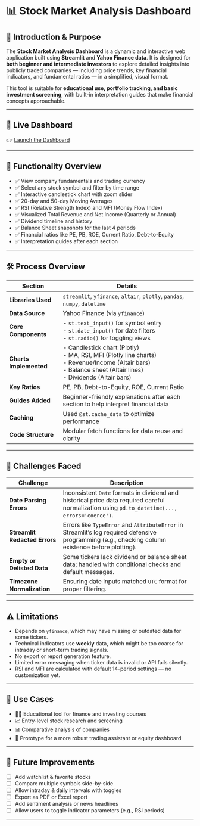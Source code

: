 # 📊 Stock Market Analysis Dashboard

## 🧭 Introduction & Purpose

The **Stock Market Analysis Dashboard** is a dynamic and interactive web application built using **Streamlit** and **Yahoo Finance data**. It is designed for **both beginner and intermediate investors** to explore detailed insights into publicly traded companies — including price trends, key financial indicators, and fundamental ratios — in a simplified, visual format.

This tool is suitable for **educational use, portfolio tracking, and basic investment screening**, with built-in interpretation guides that make financial concepts approachable.

---

## 🔗 Live Dashboard

👉 [Launch the Dashboard](https://your-streamlit-app-link.com)

---

## 🚀 Functionality Overview

- ✅ View company fundamentals and trading currency
- ✅ Select any stock symbol and filter by time range
- ✅ Interactive candlestick chart with zoom slider
- ✅ 20-day and 50-day Moving Averages
- ✅ RSI (Relative Strength Index) and MFI (Money Flow Index)
- ✅ Visualized Total Revenue and Net Income (Quarterly or Annual)
- ✅ Dividend timeline and history
- ✅ Balance Sheet snapshots for the last 4 periods
- ✅ Financial ratios like PE, PB, ROE, Current Ratio, Debt-to-Equity
- ✅ Interpretation guides after each section

---

## 🛠️ Process Overview

| Section                  | Details |
|--------------------------|---------|
| **Libraries Used**       | `streamlit`, `yfinance`, `altair`, `plotly`, `pandas`, `numpy`, `datetime` |
| **Data Source**          | Yahoo Finance (via `yfinance`) |
| **Core Components**      | - `st.text_input()` for symbol entry<br>- `st.date_input()` for date filters<br>- `st.radio()` for toggling views |
| **Charts Implemented**   | - Candlestick chart (Plotly)<br>- MA, RSI, MFI (Plotly line charts)<br>- Revenue/Income (Altair bars)<br>- Balance sheet (Altair lines)<br>- Dividends (Altair bars) |
| **Key Ratios**           | PE, PB, Debt-to-Equity, ROE, Current Ratio |
| **Guides Added**         | Beginner-friendly explanations after each section to help interpret financial data |
| **Caching**              | Used `@st.cache_data` to optimize performance |
| **Code Structure**       | Modular fetch functions for data reuse and clarity |

---

## 🧩 Challenges Faced

| Challenge | Description |
|----------|-------------|
| **Date Parsing Errors** | Inconsistent `Date` formats in dividend and historical price data required careful normalization using `pd.to_datetime(..., errors='coerce')`. |
| **Streamlit Redacted Errors** | Errors like `TypeError` and `AttributeError` in Streamlit’s log required defensive programming (e.g., checking column existence before plotting). |
| **Empty or Delisted Data** | Some tickers lack dividend or balance sheet data; handled with conditional checks and default messages. |
| **Timezone Normalization** | Ensuring date inputs matched `UTC` format for proper filtering. |

---

## ⚠️ Limitations

- Depends on `yfinance`, which may have missing or outdated data for some tickers.
- Technical indicators use **weekly** data, which might be too coarse for intraday or short-term trading signals.
- No export or report generation feature.
- Limited error messaging when ticker data is invalid or API fails silently.
- RSI and MFI are calculated with default 14-period settings — no customization yet.

---

## 💼 Use Cases

- 🧑‍🎓 Educational tool for finance and investing courses  
- 📈 Entry-level stock research and screening  
- 📊 Comparative analysis of companies  
- 🧪 Prototype for a more robust trading assistant or equity dashboard

---

## 🌱 Future Improvements

- [ ] Add watchlist & favorite stocks
- [ ] Compare multiple symbols side-by-side
- [ ] Allow intraday & daily intervals with toggles
- [ ] Export as PDF or Excel report
- [ ] Add sentiment analysis or news headlines
- [ ] Allow users to toggle indicator parameters (e.g., RSI periods)

---

